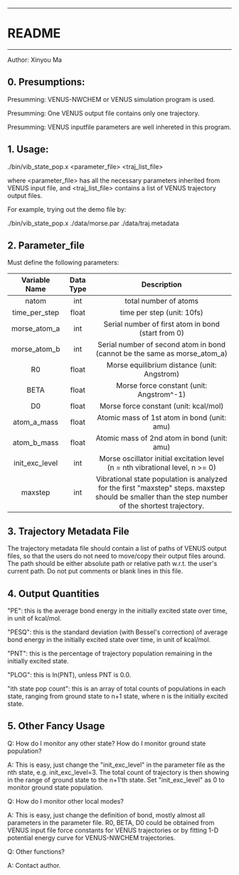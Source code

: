 ----------------
#    README    #
----------------

Author: Xinyou Ma

## 0. Presumptions:

Presumming: VENUS-NWCHEM or VENUS simulation program is used.

Presumming: One VENUS output file contains only one trajectory.

Presumming: VENUS inputfile parameters are well inhereted in this program.

## 1. Usage:

./bin/vib_state_pop.x  <parameter_file> <traj_list_file>

where <parameter_file> has all the necessary parameters inherited from VENUS input file, and <traj_list_file> contains a list of VENUS trajectory output files.

For example, trying out the demo file by:

 ./bin/vib_state_pop.x ./data/morse.par ./data/traj.metadata

## 2. Parameter_file

Must define the following parameters:

| Variable Name  | Data Type |                         Description                          |
| :------------: | :-------: | :----------------------------------------------------------: |
|     natom      |    int    |                    total number of atoms                     |
| time_per_step  |   float   |                  time per step (unit: 10fs)                  |
|  morse_atom_a  |    int    |      Serial number of first atom in bond (start from 0)      |
|  morse_atom_b  |    int    | Serial number of second atom in bond (cannot be the same as morse_atom_a) |
|       R0       |   float   |         Morse equilibrium distance (unit: Angstrom)          |
|      BETA      |   float   |           Morse force constant (unit: Angstrom^-1)           |
|       D0       |   float   |            Morse force constant (unit: kcal/mol)             |
|  atom_a_mass   |   float   |         Atomic mass of 1st atom in bond (unit: amu)          |
|  atom_b_mass   |   float   |         Atomic mass of 2nd atom in bond (unit: amu)          |
| init_exc_level |    int    | Morse oscillator initial excitation level (n = nth vibrational level, n >= 0) |
|    maxstep     |    int    | Vibrational state population is analyzed for the first "maxstep" steps. maxstep should be smaller than the step number of the shortest trajectory. |

## 3. Trajectory Metadata File

The trajectory metadata file should contain a list of paths of VENUS output files, so that the users do not need to move/copy their output files around. The path should be either absolute path or relative path w.r.t. the user's current path. Do not put comments or blank lines in this file.



## 4. Output Quantities

"PE": this is the average bond energy in the initially excited state over time, in unit of kcal/mol.

"PESQ": this is the standard deviation (with Bessel's correction) of average bond energy in the initially excited state over time, in unit of kcal/mol.

"PNT": this is the percentage of trajectory population remaining in the initially excited state.

"PLOG": this is ln(PNT), unless PNT is 0.0.

"ith state pop count": this is an array of total counts of populations in each state, ranging from ground state to n+1 state, where n is the initially excited state.

## 5. Other Fancy Usage

Q: How do I monitor any other state? How do I monitor ground state population?

A: This is easy, just change the "init_exc_level" in the parameter file as the nth state, e.g. init_exc_level=3. The total count of trajectory is then showing in the range of ground state to the n+1'th state. Set "init_exc_level" as 0 to monitor ground state population.

Q: How do I monitor other local modes?

A: This is easy, just change the definition of bond, mostly almost all parameters in the parameter file. R0, BETA, D0 could be obtained from VENUS input file force constants for VENUS trajectories or by fitting 1-D potential energy curve for VENUS-NWCHEM trajectories.

Q: Other functions?

A: Contact author.




